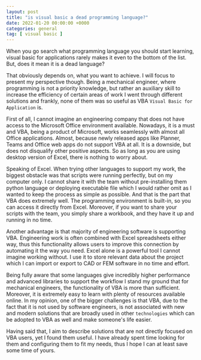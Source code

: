 ```yaml
---
layout: post
title: "is visual basic a dead programming language?"
date: 2022-01-20 00:00:00 +0000
categories: general
tag: [ visual basic ]
---
```


When you go search what programming language you should start learning, visual basic for applications rarely makes it
even to the bottom of the list. But, does it mean it is a dead language?

That obviously depends on, what you want to achieve. I will focus to present my perspective though. Being a mechanical
engineer, where programming is not a priority knowledge, but rather an auxiliary skill to increase the efficiency of
certain
areas of work I went through different solutions and frankly, none of them was so useful as VBA
`Visual Basic for Application` is.<br>

First of all, I cannot imagine an engineering company that does not have access to the Microsoft Office environment
available.
Nowadays, it is a must and VBA, being a product of Microsoft, works seamlessly with almost all Office applications.
Almost,
because newly released apps like Planner, Teams and Office web apps do not support VBA at all. It is a downside,
but does not disqualify other positive aspects. So as long as you are using desktop version of Excel, there is nothing
to
worry about.

Speaking of Excel. When trying other languages to support my work, the biggest obstacle was that scripts were running
perfectly, but on my computer only. I cannot share it with the team without pre-installing them python language or
deploying
executable file which I would rather omit as I wanted to keep the process as simple as possible. And that is the part
that
VBA does extremely well. The programming environment is built-in, so you can access it directly from Excel. Moreover,
if you want to share your scripts with the team, you simply share a workbook, and they have it up and running in no
time.

Another advantage is that majority of engineering software is supporting VBA. Engineering work is often combined with
Excel
spreadsheets either way, thus this functionality allows users to improve this connection by automating it the way you
need.
Excel alone is a powerful tool I cannot imagine working without. I use it to store relevant data about the project which
I
can import or export to CAD or FEM software in no time and effort. <br>

Being fully aware that some languages give incredibly higher performance and advanced libraries to support the workflow
I
stand my ground that for mechanical engineers, the functionality of VBA is more than sufficient. Moreover, it is
extremely
easy to learn with plenty of resources available online. In my opinion, one of the bigger challenges is that VBA, due to
the fact that it is not used by software engineers, is not associated with new and modern solutions that are broadly
used
in other `technologies` which can be adopted to VBA as well and make someone's life easier.

Having said that, I aim to describe solutions that are not directly focused on VBA users, yet I found them useful.
I have already spent time looking for them and configuring them to fit my needs, thus I hope I can at least save some
time of yours.
